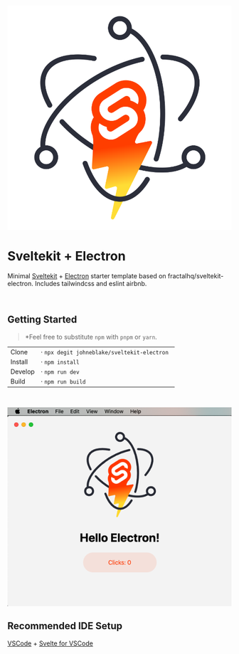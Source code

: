 <p align="center">
  <img src="static/sveltekit-electron.svg" />
</p>

# Sveltekit + Electron

Minimal [Sveltekit](https://github.com/sveltejs/kit#readme) + [Electron](https://www.electronjs.org/) starter template based on fractalhq/sveltekit-electron.  Includes tailwindcss and eslint airbnb.

<br />

## Getting Started
> *Feel free to substitute `npm` with `pnpm` or `yarn`.

|         |                                             |
| ------- | ------------------------------------------- |
| Clone   | · `npx degit johneblake/sveltekit-electron ` |
| Install | · `npm install`                             |
| Develop | · `npm run dev`                             |
| Build   | · `npm run build`                           |


<br />

<p align="center">
  <img src="screenshot.png" />
</p>

## Recommended IDE Setup

[VSCode](https://code.visualstudio.com/) + [Svelte for VSCode](https://marketplace.visualstudio.com/items?itemName=svelte.svelte-vscode)
